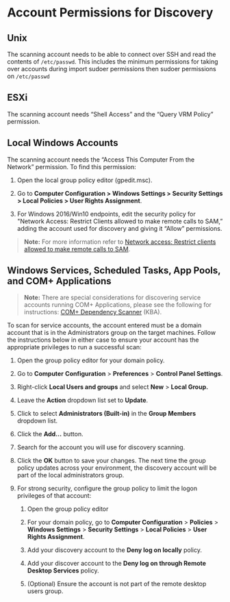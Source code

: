[title]: # (Account Permissions for Discovery)
[tags]: # (Discovery, Permissions)
[priority]: # (1000)

# Account Permissions for Discovery

## Unix

The scanning account needs to be able to connect over SSH and read the contents of `/etc/passwd`. This includes the minimum permissions for taking over accounts during import sudoer permissions then
 sudoer permissions on `/etc/passwd`

## ESXi

The scanning account needs “Shell Access” and the “Query VRM Policy” permission.

## Local Windows Accounts

The scanning account needs the “Access This Computer From the Network” permission. To find this permission:

1. Open the local group policy editor (gpedit.msc).

1. Go to **Computer Configuration \> Windows Settings \> Security Settings \> Local Policies \> User Rights Assignment**.

1. For Windows 2016/Win10 endpoints, edit the security policy for "Network Access: Restrict Clients allowed to make remote calls to SAM,” adding the account used for discovery and giving it “Allow” permissions.

> **Note:** For more information refer to [Network access: Restrict clients allowed to make remote calls to SAM](https://docs.microsoft.com/en-us/windows/security/threat-protection/security-policy-settings/network-access-restrict-clients-allowed-to-make-remote-sam-calls).

## Windows Services, Scheduled Tasks, App Pools, and COM+ Applications

> **Note:** There are special considerations for discovering service accounts running COM+ Applications, please see the following for instructions: [COM+ Dependency Scanner](https://thycotic.force.com/support/s/article/ka037000000HtkmAAC/COMPlus-Depenency-Scanner) (KBA).

To scan for service accounts, the account entered must be a domain account that is in the Administrators group on the target machines. Follow the instructions below in either case to ensure your account has the appropriate privileges to run a successful scan:

1. Open the group policy editor for your domain policy.

2. Go to **Computer** **Configuration** \> **Preferences** \> **Control Panel Settings**.

3. Right-click **Local Users and groups** and select **New** > **Local Group.**

3. Leave the **Action** dropdown list set to **Update**.

3. Click to select **Administrators (Built-in)** in the **Group Members** dropdown list.

3. Click the **Add…** button.

3. Search for the account you will use for discovery scanning.

3. Click the **OK** button to save your changes. The next time the group policy updates across your environment, the discovery account will be part of the local administrators group.

3. For strong security, configure the group policy to limit the logon privileges of that account:

   1. Open the group policy editor

   1. For your domain policy, go to **Computer Configuration** \> **Policies** \> **Windows Settings** \> **Security Settings** \> **Local Policies** \> **User Rights Assignment**.

   1. Add your discovery account to the **Deny log on locally** policy.

   1. Add your discover account to the **Deny log on through Remote Desktop Services** policy.

   1. (Optional) Ensure the account is not part of the remote desktop users group.

